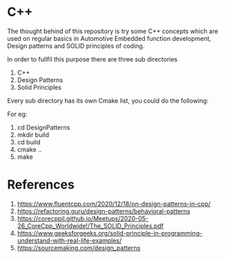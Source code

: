 # C++

The thought behind of this repository is try some C++ concepts which are used on regular basics in Automotive
Embedded function development, Design patterns and SOLID principles of coding.

In order to fullfil this purpose there are three sub directories

1. C++
2. Design Patterns
3. Solid Principles

Every sub directory has its own Cmake list, you could do the following:

For eg:

1. cd DesignPatterns
2. mkdir build
3. cd build
4. cmake ..
5. make

# References

1. https://www.fluentcpp.com/2020/12/18/on-design-patterns-in-cpp/
2. https://refactoring.guru/design-patterns/behavioral-patterns
3. https://corecppil.github.io/Meetups/2020-05-26_CoreCpp_Worldwide!/The_SOLID_Principles.pdf
4. https://www.geeksforgeeks.org/solid-principle-in-programming-understand-with-real-life-examples/
5. https://sourcemaking.com/design_patterns
